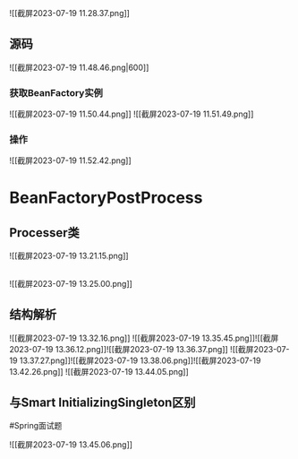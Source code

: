 ![[截屏2023-07-19 11.28.37.png]]
## 源码

![[截屏2023-07-19 11.48.46.png|600]]

### 获取BeanFactory实例

![[截屏2023-07-19 11.50.44.png]]
![[截屏2023-07-19 11.51.49.png]]

### 操作
![[截屏2023-07-19 11.52.42.png]]

# BeanFactoryPostProcess
## Processer类
![[截屏2023-07-19 13.21.15.png]]

## 
![[截屏2023-07-19 13.25.00.png]]

## 结构解析

![[截屏2023-07-19 13.32.16.png]]
![[截屏2023-07-19 13.35.45.png]]![[截屏2023-07-19 13.36.12.png]]![[截屏2023-07-19 13.36.37.png]]
![[截屏2023-07-19 13.37.27.png]]![[截屏2023-07-19 13.38.06.png]]![[截屏2023-07-19 13.42.26.png]]
![[截屏2023-07-19 13.44.05.png]]
## 与Smart InitializingSingleton区别
#Spring面试题 

![[截屏2023-07-19 13.45.06.png]]